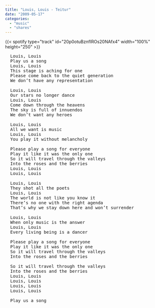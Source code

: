 ```yaml
---
title: "Louis, Louis - Teitur"
date: "2009-05-17"
categories:
  - "music"
  - "shares"
---
```


{{< spotify type="track" id="20p0otuBznfIROs20NAfx4" width="100%" height="250" >}}

<pre>
  Louis, Louis
  Play us a song
  Louis, Louis
  This stage is aching for one
  Please come back to the quiet generation
  We don’t have any representation

  Louis, Louis
  Our stars no longer dance
  Louis, Louis
  Come down through the heavens
  The sky is full of innuendos
  We don’t want any heroes

  Louis, Louis
  All we want is music
  Louis, Louis
  You play it without melancholy

  Please play a song for everyone
  Play it like it was the only one
  So it will travel through the valleys
  Into the roses and the berries
  Louis, Louis
  Louis, Louis

  Louis, Louis
  They shot all the poets
  Louis, Louis
  The world is not like you know it
  There’s no one with the right agenda
  That’s why we stay down here and won’t surrender

  Louis, Louis
  When only music is the answer
  Louis, Louis
  Every living being is a dancer

  Please play a song for everyone
  Play it like it was the only one
  So it will travel through the valleys
  Into the roses and the berries

  So it will travel through the valleys
  Into the roses and the berries
  Louis, Louis
  Louis, Louis
  Louis, Louis
  Louis, Louis

  Play us a song
</pre>